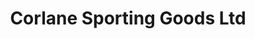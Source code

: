 ---
title: "Corlane Sporting Goods Ltd"
url: /dawson-creek/corlane-sporting-goods-ltd/
shop: Sport
---